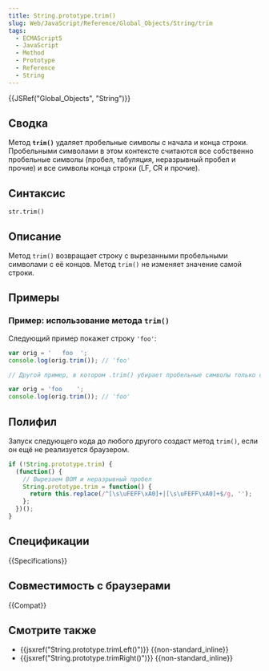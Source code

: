 ```yaml
---
title: String.prototype.trim()
slug: Web/JavaScript/Reference/Global_Objects/String/trim
tags:
  - ECMAScript5
  - JavaScript
  - Method
  - Prototype
  - Reference
  - String
---
```


{{JSRef("Global_Objects", "String")}}

## Сводка

Метод **`trim()`** удаляет пробельные символы с начала и конца строки. Пробельными символами в этом контексте считаются все собственно пробельные символы (пробел, табуляция, неразрывный пробел и прочие) и все символы конца строки (LF, CR и прочие).

## Синтаксис

```
str.trim()
```

## Описание

Метод `trim()` возвращает строку с вырезанными пробельными символами с её концов. Метод `trim()` не изменяет значение самой строки.

## Примеры

### Пример: использование метода `trim()`

Следующий пример покажет строку `'foo'`:

```js
var orig = '   foo  ';
console.log(orig.trim()); // 'foo'

// Другой пример, в котором .trim() убирает пробельные символы только с одной стороны.

var orig = 'foo    ';
console.log(orig.trim()); // 'foo'
```

## Полифил

Запуск следующего кода до любого другого создаст метод `trim()`, если он ещё не реализуется браузером.

```js
if (!String.prototype.trim) {
  (function() {
    // Вырезаем BOM и неразрывный пробел
    String.prototype.trim = function() {
      return this.replace(/^[\s\uFEFF\xA0]+|[\s\uFEFF\xA0]+$/g, '');
    };
  })();
}
```

## Спецификации

{{Specifications}}

## Совместимость с браузерами

{{Compat}}

## Смотрите также

- {{jsxref("String.prototype.trimLeft()")}} {{non-standard_inline}}
- {{jsxref("String.prototype.trimRight()")}} {{non-standard_inline}}
